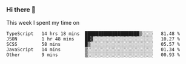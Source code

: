 ### Hi there 👋

<!--
**qiruohan/qiruohan** is a ✨ _special_ ✨ repository because its `README.md` (this file) appears on your GitHub profile.

Here are some ideas to get you started:

- 🔭 I’m currently working on ...
- 🌱 I’m currently learning ...
- 👯 I’m looking to collaborate on ...
- 🤔 I’m looking for help with ...
- 💬 Ask me about ...
- 📫 How to reach me: ...
- 😄 Pronouns: ...
- ⚡ Fun fact: ...
-->

This week I spent my time on 
<!--START_SECTION:waka-->
```text
TypeScript   14 hrs 18 mins  ████████████████████▒░░░░   81.48 % 
JSON         1 hr 48 mins    ██▓░░░░░░░░░░░░░░░░░░░░░░   10.27 % 
SCSS         58 mins         █▒░░░░░░░░░░░░░░░░░░░░░░░   05.57 % 
JavaScript   14 mins         ▒░░░░░░░░░░░░░░░░░░░░░░░░   01.34 % 
Other        9 mins          ▒░░░░░░░░░░░░░░░░░░░░░░░░   00.93 % 
```
<!--END_SECTION:waka-->
